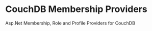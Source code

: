 CouchDB Membership Providers
============================

Asp.Net Membership, Role and Profile Providers for CouchDB


